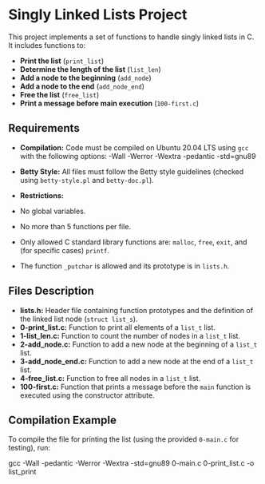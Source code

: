 # Singly Linked Lists Project

This project implements a set of functions to handle singly linked lists in C. It includes functions to:

- **Print the list** (`print_list`)
- **Determine the length of the list** (`list_len`)
- **Add a node to the beginning** (`add_node`)
- **Add a node to the end** (`add_node_end`)
- **Free the list** (`free_list`)
- **Print a message before main execution** (`100-first.c`)

## Requirements

- **Compilation:** Code must be compiled on Ubuntu 20.04 LTS using `gcc` with the following options:
-Wall -Werror -Wextra -pedantic -std=gnu89

- **Betty Style:** All files must follow the Betty style guidelines (checked using `betty-style.pl` and `betty-doc.pl`).
- **Restrictions:** 
- No global variables.
- No more than 5 functions per file.
- Only allowed C standard library functions are: `malloc`, `free`, `exit`, and (for specific cases) `printf`.
- The function `_putchar` is allowed and its prototype is in `lists.h`.

## Files Description

- **lists.h:** Header file containing function prototypes and the definition of the linked list node (`struct list_s`).
- **0-print_list.c:** Function to print all elements of a `list_t` list.
- **1-list_len.c:** Function to count the number of nodes in a `list_t` list.
- **2-add_node.c:** Function to add a new node at the beginning of a `list_t` list.
- **3-add_node_end.c:** Function to add a new node at the end of a `list_t` list.
- **4-free_list.c:** Function to free all nodes in a `list_t` list.
- **100-first.c:** Function that prints a message before the `main` function is executed using the constructor attribute.

## Compilation Example

To compile the file for printing the list (using the provided `0-main.c` for testing), run:

gcc -Wall -pedantic -Werror -Wextra -std=gnu89 0-main.c 0-print_list.c -o list_print



